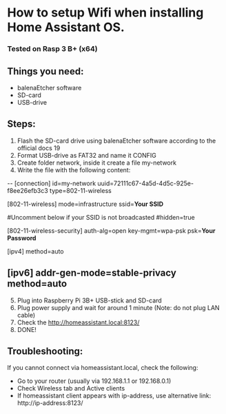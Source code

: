 # How to setup Wifi when installing Home Assistant OS.
### Tested on Rasp 3 B+ (x64)

## Things you need:

- balenaEtcher software
- SD-card
- USB-drive

## Steps:

1. Flash the SD-card drive using balenaEtcher software according to the official docs 19
2. Format USB-drive as FAT32 and name it CONFIG
3. Create folder network, inside it create a file my-network
4. Write the file with the following content:

-- 
[connection]
id=my-network
uuid=72111c67-4a5d-4d5c-925e-f8ee26efb3c3
type=802-11-wireless

[802-11-wireless]
mode=infrastructure
ssid=**Your SSID**

#Uncomment below if your SSID is not broadcasted
#hidden=true

[802-11-wireless-security]
auth-alg=open
key-mgmt=wpa-psk
psk=**Your Password**

[ipv4]
method=auto

[ipv6]
addr-gen-mode=stable-privacy
method=auto
-- 

5. Plug into Raspberry Pi 3B+ USB-stick and SD-card
6. Plug power supply and wait for around 1 minute (Note: do not plug LAN cable)
7. Check the http://homeassistant.local:8123/
8. DONE!


## Troubleshooting:

If you cannot connect via homeassistant.local, check the following:

- Go to your router (usually via 192.168.1.1 or 192.168.0.1)
- Check Wireless tab and Active clients
- If homeassistant client appears with ip-address, use alternative link: http://ip-address:8123/
